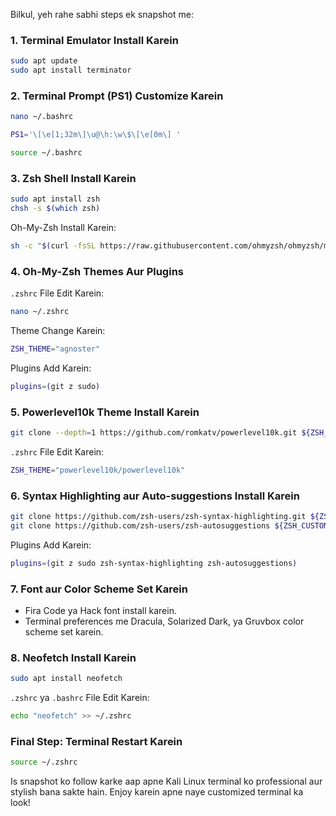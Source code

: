 Bilkul, yeh rahe sabhi steps ek snapshot me:

### 1. **Terminal Emulator Install Karein**

```bash
sudo apt update
sudo apt install terminator
```

### 2. **Terminal Prompt (PS1) Customize Karein**

```bash
nano ~/.bashrc
```

```bash
PS1='\[\e[1;32m\]\u@\h:\w\$\[\e[0m\] '
```

```bash
source ~/.bashrc
```

### 3. **Zsh Shell Install Karein**

```bash
sudo apt install zsh
chsh -s $(which zsh)
```

Oh-My-Zsh Install Karein:

```bash
sh -c "$(curl -fsSL https://raw.githubusercontent.com/ohmyzsh/ohmyzsh/master/tools/install.sh)"
```

### 4. **Oh-My-Zsh Themes Aur Plugins**

`.zshrc` File Edit Karein:

```bash
nano ~/.zshrc
```

Theme Change Karein:

```bash
ZSH_THEME="agnoster"
```

Plugins Add Karein:

```bash
plugins=(git z sudo)
```

### 5. **Powerlevel10k Theme Install Karein**

```bash
git clone --depth=1 https://github.com/romkatv/powerlevel10k.git ${ZSH_CUSTOM:-$HOME/.oh-my-zsh/custom}/themes/powerlevel10k
```

`.zshrc` File Edit Karein:

```bash
ZSH_THEME="powerlevel10k/powerlevel10k"
```

### 6. **Syntax Highlighting aur Auto-suggestions Install Karein**

```bash
git clone https://github.com/zsh-users/zsh-syntax-highlighting.git ${ZSH_CUSTOM:-~/.oh-my-zsh/custom}/plugins/zsh-syntax-highlighting
git clone https://github.com/zsh-users/zsh-autosuggestions ${ZSH_CUSTOM:-~/.oh-my-zsh/custom}/plugins/zsh-autosuggestions
```

Plugins Add Karein:

```bash
plugins=(git z sudo zsh-syntax-highlighting zsh-autosuggestions)
```

### 7. **Font aur Color Scheme Set Karein**

- Fira Code ya Hack font install karein.
- Terminal preferences me Dracula, Solarized Dark, ya Gruvbox color scheme set karein.

### 8. **Neofetch Install Karein**

```bash
sudo apt install neofetch
```

`.zshrc` ya `.bashrc` File Edit Karein:

```bash
echo "neofetch" >> ~/.zshrc
```

### Final Step: Terminal Restart Karein

```bash
source ~/.zshrc
```

Is snapshot ko follow karke aap apne Kali Linux terminal ko professional aur stylish bana sakte hain. Enjoy karein apne naye customized terminal ka look!
